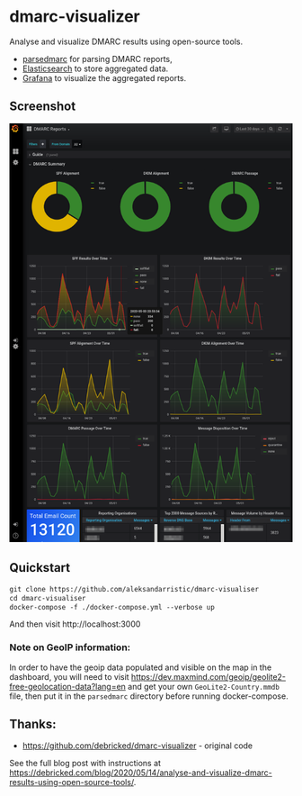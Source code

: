 # dmarc-visualizer

Analyse and visualize DMARC results using open-source tools.

* [parsedmarc](https://github.com/domainaware/parsedmarc) for parsing DMARC reports,
* [Elasticsearch](https://www.elastic.co/) to store aggregated data.
* [Grafana](https://grafana.com/) to visualize the aggregated reports.


## Screenshot

![Screenshot of Grafana dashboard](/big_screenshot.png?raw=true)


## Quickstart

```
git clone https://github.com/aleksandarristic/dmarc-visualiser
cd dmarc-visualiser
docker-compose -f ./docker-compose.yml --verbose up
```

And then visit http://localhost:3000


### Note on GeoIP information:
In order to have the geoip data populated and visible on the map in the dashboard, you will need to visit https://dev.maxmind.com/geoip/geolite2-free-geolocation-data?lang=en and get your own `GeoLite2-Country.mmdb` file, then put it in the `parsedmarc` directory before running docker-compose.


## Thanks:

* https://github.com/debricked/dmarc-visualizer - original code

See the full blog post with instructions at https://debricked.com/blog/2020/05/14/analyse-and-visualize-dmarc-results-using-open-source-tools/.